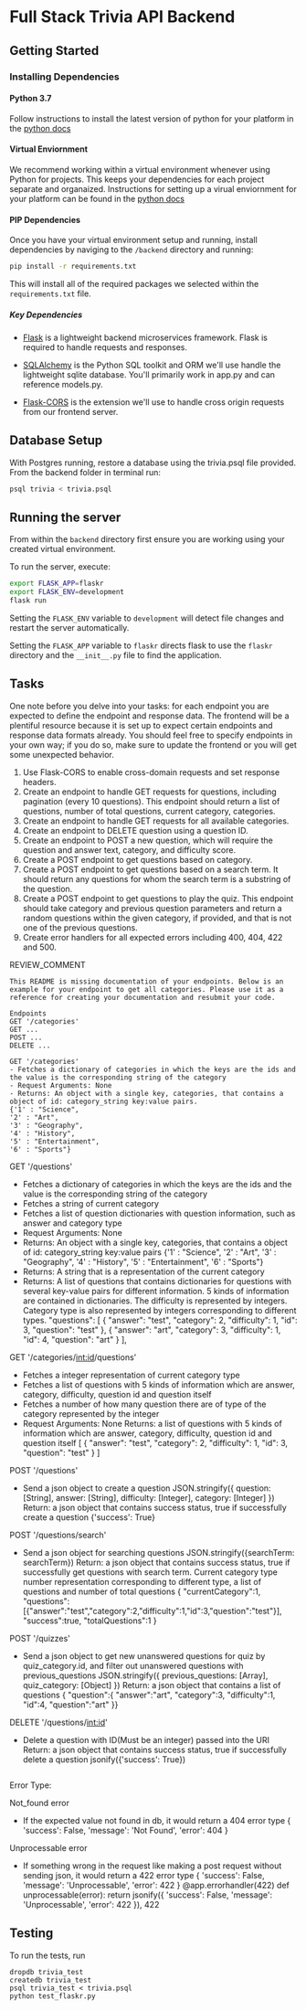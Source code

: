 # Full Stack Trivia API Backend

## Getting Started

### Installing Dependencies

#### Python 3.7

Follow instructions to install the latest version of python for your platform in the [python docs](https://docs.python.org/3/using/unix.html#getting-and-installing-the-latest-version-of-python)

#### Virtual Enviornment

We recommend working within a virtual environment whenever using Python for projects. This keeps your dependencies for each project separate and organaized. Instructions for setting up a virual enviornment for your platform can be found in the [python docs](https://packaging.python.org/guides/installing-using-pip-and-virtual-environments/)

#### PIP Dependencies

Once you have your virtual environment setup and running, install dependencies by naviging to the `/backend` directory and running:

```bash
pip install -r requirements.txt
```

This will install all of the required packages we selected within the `requirements.txt` file.

##### Key Dependencies

- [Flask](http://flask.pocoo.org/)  is a lightweight backend microservices framework. Flask is required to handle requests and responses.

- [SQLAlchemy](https://www.sqlalchemy.org/) is the Python SQL toolkit and ORM we'll use handle the lightweight sqlite database. You'll primarily work in app.py and can reference models.py. 

- [Flask-CORS](https://flask-cors.readthedocs.io/en/latest/#) is the extension we'll use to handle cross origin requests from our frontend server. 

## Database Setup
With Postgres running, restore a database using the trivia.psql file provided. From the backend folder in terminal run:
```bash
psql trivia < trivia.psql
```

## Running the server

From within the `backend` directory first ensure you are working using your created virtual environment.

To run the server, execute:

```bash
export FLASK_APP=flaskr
export FLASK_ENV=development
flask run
```

Setting the `FLASK_ENV` variable to `development` will detect file changes and restart the server automatically.

Setting the `FLASK_APP` variable to `flaskr` directs flask to use the `flaskr` directory and the `__init__.py` file to find the application. 

## Tasks

One note before you delve into your tasks: for each endpoint you are expected to define the endpoint and response data. The frontend will be a plentiful resource because it is set up to expect certain endpoints and response data formats already. You should feel free to specify endpoints in your own way; if you do so, make sure to update the frontend or you will get some unexpected behavior. 

1. Use Flask-CORS to enable cross-domain requests and set response headers. 
2. Create an endpoint to handle GET requests for questions, including pagination (every 10 questions). This endpoint should return a list of questions, number of total questions, current category, categories. 
3. Create an endpoint to handle GET requests for all available categories. 
4. Create an endpoint to DELETE question using a question ID. 
5. Create an endpoint to POST a new question, which will require the question and answer text, category, and difficulty score. 
6. Create a POST endpoint to get questions based on category. 
7. Create a POST endpoint to get questions based on a search term. It should return any questions for whom the search term is a substring of the question. 
8. Create a POST endpoint to get questions to play the quiz. This endpoint should take category and previous question parameters and return a random questions within the given category, if provided, and that is not one of the previous questions. 
9. Create error handlers for all expected errors including 400, 404, 422 and 500. 

REVIEW_COMMENT
```
This README is missing documentation of your endpoints. Below is an example for your endpoint to get all categories. Please use it as a reference for creating your documentation and resubmit your code. 

Endpoints
GET '/categories'
GET ...
POST ...
DELETE ...

GET '/categories'
- Fetches a dictionary of categories in which the keys are the ids and the value is the corresponding string of the category
- Request Arguments: None
- Returns: An object with a single key, categories, that contains a object of id: category_string key:value pairs. 
{'1' : "Science",
'2' : "Art",
'3' : "Geography",
'4' : "History",
'5' : "Entertainment",
'6' : "Sports"}

```
GET '/questions'
- Fetches a dictionary of categories in which the keys are the ids and the value is the corresponding string of the category
- Fetches a string of current category
- Fetches a list of question dictionaries with question information, such as answer and category type
- Request Arguments: None
- Returns: An object with a single key, categories, that contains a object of id: category_string key:value pairs
{'1' : "Science",
'2' : "Art",
'3' : "Geography",
'4' : "History",
'5' : "Entertainment",
'6' : "Sports"}
- Returns: A string that is a representation of the current category
- Returns: A list of questions that contains dictionaries for questions with several key-value pairs for different information. 5 kinds of information are contained in dictionaries. The difficulty is represented by integers. Category type is also represented by integers corresponding to different types. 
"questions": [
    {
        "answer": "test",
        "category": 2,
        "difficulty": 1,
        "id": 3,
        "question": "test"
    },
    {
        "answer": "art",
        "category": 3,
        "difficulty": 1,
        "id": 4,
        "question": "art"
    }
],

GET '/categories/<int:id>/questions' 
- Fetches a integer representation of current category type
- Fetches a list of questions with 5 kinds of information which are answer, category, difficulty, question id and question itself
- Fetches a number of how many question there are of type of the category represented by the integer
- Request Arguments: None
Returns: a list of questions with 5 kinds of information which are answer, category, difficulty, question id and question itself
[
    {
      "answer": "test",
      "category": 2,
      "difficulty": 1,
      "id": 3,
      "question": "test"
    }
]

POST '/questions'
- Send a json object to create a question
JSON.stringify({
    question: [String],
    answer: [String],
    difficulty: [Integer],
    category: [Integer]
})
Return: a json object that contains success status, true if successfully create a question
{'success': True}

       
POST '/questions/search'
- Send a json object for searching questions
JSON.stringify({searchTerm: searchTerm})
Return: a json object that contains success status, true if successfully get questions with search term. Current category type number representation corresponding to different type, a list of questions and number of total questions 
{
    "currentCategory":1,
    "questions":[{"answer":"test","category":2,"difficulty":1,"id":3,"question":"test"}],
    "success":true,
    "totalQuestions":1
}


POST '/quizzes'
- Send a json object to get new unanswered questions for quiz by quiz_category.id, and filter out unanswered questions with previous_questions
JSON.stringify({
    previous_questions: [Array],
    quiz_category: [Object]
})
Return: a json object that contains a list of questions
{
"question":{
    "answer":"art",
    "category":3,
    "difficulty":1,
    "id":4,
    "question":"art"
}}

DELETE '/questions/<int:id>'
- Delete a question with ID(Must be an integer) passed into the URI
Return: a json object that contains success status, true if successfully delete a question
jsonify({'success': True})
```

```
Error Type:

Not_found error
- If the expected value not found in db, it would return a 404 error type
{
    'success': False,
    'message': 'Not Found',
    'error': 404
}

Unprocessable error
- If something wrong in the request like making a post request without sending json, it would return a 422 error type
{
    'success': False,
    'message': 'Unprocessable',
    'error': 422
}
  @app.errorhandler(422)
  def unprocessable(error):
        return jsonify({
              'success': False,
              'message': 'Unprocessable',
              'error': 422
        }), 422



## Testing
To run the tests, run
```
dropdb trivia_test
createdb trivia_test
psql trivia_test < trivia.psql
python test_flaskr.py
```